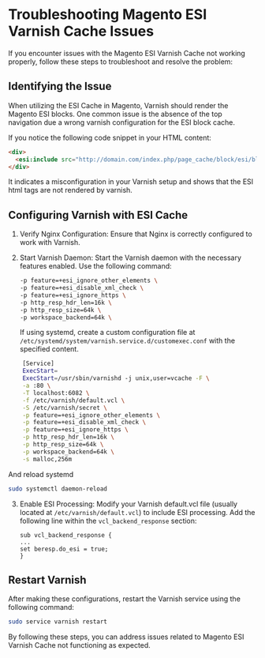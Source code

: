 # Troubleshooting Magento ESI Varnish Cache Issues

If you encounter issues with the Magento ESI Varnish Cache not working properly, follow these steps to troubleshoot and resolve the problem:

## Identifying the Issue

When utilizing the ESI Cache in Magento, Varnish should render the Magento ESI blocks. One common issue is the absence of the top navigation due a wrong varnish configuration for the ESI block cache.

If you notice the following code snippet in your HTML content:

```html
<div>
  <esi:include src="http://domain.com/index.php/page_cache/block/esi/blocks"/>
</div>
```

It indicates a misconfiguration in your Varnish setup and shows that the ESI html tags are not rendered by varnish.

## Configuring Varnish with ESI Cache

1. Verify Nginx Configuration:
   Ensure that Nginx is correctly configured to work with Varnish.

2. Start Varnish Daemon:
   Start the Varnish daemon with the necessary features enabled. Use the following command:

   ```bash
   -p feature=+esi_ignore_other_elements \
   -p feature=+esi_disable_xml_check \
   -p feature=+esi_ignore_https \
   -p http_resp_hdr_len=16k \
   -p http_resp_size=64k \
   -p workspace_backend=64k \
   ```

   If using systemd, create a custom configuration file at `/etc/systemd/system/varnish.service.d/customexec.conf` with the specified content.
  
```bash
    [Service]
    ExecStart=
    ExecStart=/usr/sbin/varnishd -j unix,user=vcache -F \
    -a :80 \
    -T localhost:6082 \
    -f /etc/varnish/default.vcl \
    -S /etc/varnish/secret \
    -p feature=+esi_ignore_other_elements \
    -p feature=+esi_disable_xml_check \
    -p feature=+esi_ignore_https \
    -p http_resp_hdr_len=16k \
    -p http_resp_size=64k \
    -p workspace_backend=64k \
    -s malloc,256m
```
And reload systemd

```bash
sudo systemctl daemon-reload
```

3. Enable ESI Processing:
   Modify your Varnish default.vcl file (usually located at `/etc/varnish/default.vcl`) to include ESI processing. Add the following line within the `vcl_backend_response` section:

   ```vcl
   sub vcl_backend_response {
   ...
   set beresp.do_esi = true;
   }
   ```

## Restart Varnish

After making these configurations, restart the Varnish service using the following command:

```bash
sudo service varnish restart
```

By following these steps, you can address issues related to Magento ESI Varnish Cache not functioning as expected.